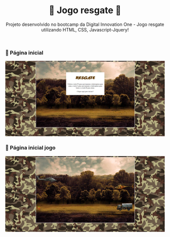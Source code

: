 <h1 align="center"> 🚀 Jogo resgate 🚀 </h1>

<p align="center"> Projeto desenvolvido no bootcamp da Digital Innovation One - Jogo resgate utilizando HTML, CSS, Javascript-Jquery!</p></br>

<h3> 📌 Página inicial </h3>
<p align="center">
<img alt="App Demo" src="./picture1.png">
</p>

<h3> 📌 Página inicial jogo </h3>
<p align="center">
<img alt="App Demo" src="./picture2.png">
</p>

